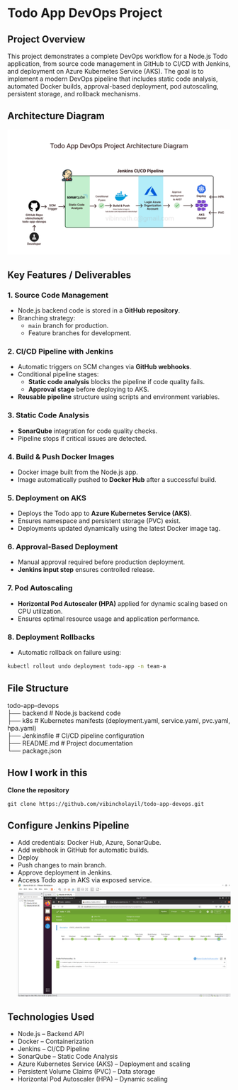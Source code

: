 # Todo App DevOps Project

## Project Overview
This project demonstrates a complete DevOps workflow for a Node.js Todo application, from source code management in GitHub to CI/CD with Jenkins, and deployment on Azure Kubernetes Service (AKS). The goal is to implement a modern DevOps pipeline that includes static code analysis, automated Docker builds, approval-based deployment, pod autoscaling, persistent storage, and rollback mechanisms.  

## Architecture Diagram
![DevOps Pipeline Architecture](https://github.com/vibincholayil/todo-app-devops/blob/main/ach01.png)

## Key Features / Deliverables

### 1. Source Code Management
- Node.js backend code is stored in a **GitHub repository**.
- Branching strategy:
  - `main` branch for production.
  - Feature branches for development.

### 2. CI/CD Pipeline with Jenkins
- Automatic triggers on SCM changes via **GitHub webhooks**.
- Conditional pipeline stages:
  - **Static code analysis** blocks the pipeline if code quality fails.
  - **Approval stage** before deploying to AKS.
- **Reusable pipeline** structure using scripts and environment variables.

### 3. Static Code Analysis
- **SonarQube** integration for code quality checks.
- Pipeline stops if critical issues are detected.

### 4. Build & Push Docker Images
- Docker image built from the Node.js app.
- Image automatically pushed to **Docker Hub** after a successful build.

### 5. Deployment on AKS
- Deploys the Todo app to **Azure Kubernetes Service (AKS)**.
- Ensures namespace and persistent storage (PVC) exist.
- Deployments updated dynamically using the latest Docker image tag.

### 6. Approval-Based Deployment
- Manual approval required before production deployment.
- **Jenkins input step** ensures controlled release.

### 7. Pod Autoscaling
- **Horizontal Pod Autoscaler (HPA)** applied for dynamic scaling based on CPU utilization.
- Ensures optimal resource usage and application performance.

### 8. Deployment Rollbacks
- Automatic rollback on failure using:

```bash
kubectl rollout undo deployment todo-app -n team-a
```

## File Structure
todo-app-devops  
├── backend              # Node.js backend code  
├── k8s                  # Kubernetes manifests (deployment.yaml, service.yaml, pvc.yaml, hpa.yaml)  
├── Jenkinsfile          # CI/CD pipeline configuration  
├── README.md            # Project documentation  
└── package.json  

## How I work in this

**Clone the repository**
```
git clone https://github.com/vibincholayil/todo-app-devops.git
```

## Configure Jenkins Pipeline
- Add credentials: Docker Hub, Azure, SonarQube.
- Add webhook in GitHub for automatic builds.
- Deploy
- Push changes to main branch.
- Approve deployment in Jenkins.
- Access Todo app in AKS via exposed service.
![Jenkins Pipeline ](https://github.com/vibincholayil/todo-app-devops/blob/main/SS-pipeline.png)


## Technologies Used
- Node.js – Backend API
- Docker – Containerization
- Jenkins – CI/CD Pipeline
- SonarQube – Static Code Analysis
- Azure Kubernetes Service (AKS) – Deployment and scaling
- Persistent Volume Claims (PVC) – Data storage
- Horizontal Pod Autoscaler (HPA) – Dynamic scaling
